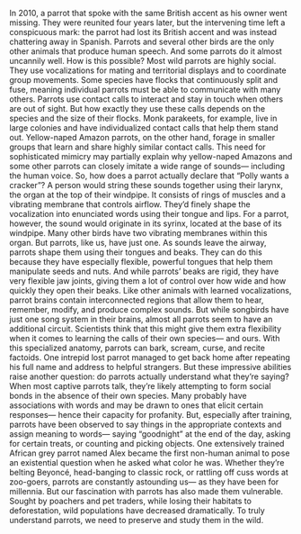 In 2010, a parrot that spoke  with the same British accent as his owner went missing. They were reunited four years later, but the intervening time left a conspicuous mark: the parrot had lost its British accent and was instead chattering away in Spanish. Parrots and several other birds are the only other animals that produce human speech. And some parrots do it almost  uncannily well. How is this possible? Most wild parrots are highly social. They use vocalizations for mating and territorial displays and to coordinate group movements. Some species have flocks  that continuously split and fuse, meaning individual parrots must be able to communicate with many others. Parrots use contact calls to interact and stay in touch when others are out of sight. But how exactly they use these calls depends on the species and the size of their flocks. Monk parakeets, for example, live in large colonies and have individualized contact calls  that help them stand out. Yellow-naped Amazon parrots,  on the other hand, forage in smaller groups that learn and share highly similar contact calls. This need for sophisticated mimicry may partially explain why yellow-naped Amazons and some other parrots can  closely imitate a wide range of sounds— including the human voice. So, how does a parrot actually declare that “Polly wants a cracker”? A person would string these sounds together using their larynx, the organ at the top of their windpipe. It consists of rings of muscles  and a vibrating membrane that controls airflow. They’d finely shape the vocalization  into enunciated words using their tongue and lips. For a parrot, however, the sound would originate in its syrinx, located at the base of its windpipe. Many other birds have two vibrating membranes within this organ. But parrots, like us, have just one. As sounds leave the airway, parrots shape them using their tongues and beaks. They can do this because they have especially flexible, powerful tongues that help them manipulate seeds and nuts. And while parrots’ beaks are rigid,  they have very flexible jaw joints, giving them a lot of control over how wide and how quickly they open their beaks. Like other animals  with learned vocalizations, parrot brains contain interconnected regions that allow them to hear, remember, modify,  and produce complex sounds. But while songbirds have just one song system in their brains, almost all parrots seem to have an additional circuit. Scientists think that this might give  them extra flexibility when it comes to learning the calls  of their own species— and ours. With this specialized anatomy, parrots can bark, scream, curse,  and recite factoids. One intrepid lost parrot managed  to get back home after repeating his full name  and address to helpful strangers. But these impressive abilities  raise another question: do parrots actually understand  what they’re saying? When most captive parrots talk, they’re likely attempting to form social bonds in the absence of their own species. Many probably have associations with words and may be drawn to ones  that elicit certain responses— hence their capacity for profanity. But, especially after training, parrots have been observed to say things in the appropriate contexts and assign meaning to words—  saying “goodnight” at the end of the day, asking for certain treats,  or counting and picking objects. One extensively trained  African grey parrot named Alex became the first non-human animal  to pose an existential question when he asked what color he was. Whether they’re belting Beyoncé, head-banging to classic rock, or rattling off cuss words at zoo-goers, parrots are constantly astounding us— as they have been for millennia. But our fascination with parrots has also made them vulnerable. Sought by poachers and pet traders, while losing their habitats to deforestation, wild populations have decreased dramatically. To truly understand parrots, we need  to preserve and study them in the wild. 